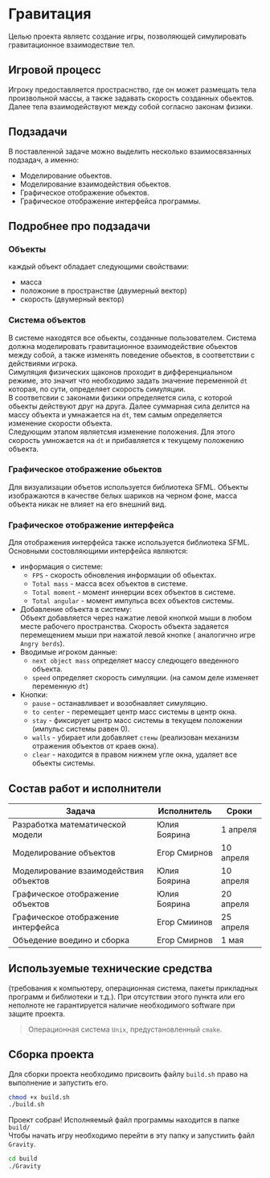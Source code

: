 # Гравитация
Целью проекта являетс создание игры, позволяющей симулировать гравитационное взаимодествие тел.
## Игровой процесс
Игроку предоставляется простраснство, где он может размещать тела произвольной массы, а также задавать скорость созданных обьектов.  Далее тела взаимодействуют между собой согласно законам физики. 
## Подзадачи
В поставленной задаче можно выделить несколько взаимосвязанных 
подзадач, а именно:
- Моделирование обьектов.
- Моделирование взаимодействия обьектов.
- Графическое отображение обьектов.
- Графическое отображение интерфейса программы.
## Подробнее про подзадачи
### Объекты
каждый объект обладает следующими свойствами:
- масса
- положоние в пространстве (двумерный вектор)
- скорость (двумерный вектор)
### Система объектов

В системе находятся все обьекты, созданные пользователем. Система должна моделировать гравитационное взаимодействие обьектов между собой, а также изменять поведение обьектов, в соответствии с действиями игрока.\
Симуляция физических щаконов проходит в дифференциальном режиме, это значит что необходимо задать значение переменной `dt` которая, по сути, определяет скорость симуляции.\
В соответсвии с законами физики определяется сила, с которой обьекты действуют друг на друга. Далее суммарная сила делится на массу объекта и умнажается на `dt`, тем самым определяется изменение скорости объекта.\
Следующим этапом являетсмя изменение положения. Для этого скорость умножается на `dt` и прибавляется к текущему положению объекта.
### Графическое отображение обьектов
Для визуализации объетов используется библиотека SFML. Объекты изображаются в качестве белых шариков на черном фоне, масса объекта никак не влияет на его внешний вид.
### Графическое отображение интерфейса 
Для отображения интерфейса также используется библиотека SFML. Основными состовляющими интерфейса являются:
- информация о системе:
    - `FPS` - скорость обновления информации об обьектах.
    - `Total mass` - масса всех объектов в системе.
    - `Total moment` - момент иннерции всех объектов в системе.
    - `Total angular` - момент импульса всех объектов системы.
- Добавление объекта в систему:\
    Объект добавляется через нажатие левой кнопкой мыши в любом месте рабочего пространства. Скорость объекта задаяется перемещением мыши при нажатой левой кнопке ( аналогично игре `Angry berds`).
-  Вводимые игроком данные:
    - `next object mass` определяет массу следющего введенного объекта.
    - `speed` определяет скорость симуляции. (на самом деле изменяет переменную `dt`)
- Кнопки:
    - `pause` -  останавливает и возобнавляет симуляцию.
    - `to center` - перемещает центр масс системы в центр окна.
    - `stay` - фиксирует центр масс системы в текущем положении (импульс системы равен 0).
    - `walls` - убирает или добавляет `стены` (реализован механизм отражения объектов от краев окна).
    - `clear` - находится в правом нижнем угле окна, удаляет все обьекты системы.
## Состав работ и исполнители
|Задача|Исполнитель|Сроки|
|-|-|-|
|Разработка математической модели|Юлия Боярина|1 апреля|
|Моделирование объектов|Егор Смирнов|10 апреля|
|Моделирование взаимодействия объектов|Юлия Боярина|10 апреля|
|Графическое отображение объектов|Юлия Боярина|20 апреля|
|Графическое отображение интерфейса|Егор Смиинов|25 апреля|
|Объедение воедино и сборка|Егор Смирнов|1 мая|
## Используемые технические средства
(требования к компьютеру, 
операционная система, пакеты прикладных программ и библиотеки и т.д.). При 
отсутствии этого пункта или его неполноте не гарантируется наличие 
необходимого software при защите проекта.
> Операционная система `Unix`, предустановленный `cmake`.
## Сборка проекта
Для сборки проекта необходимо присвоить файлу `build.sh` право на выполнение и запустить его.
```bash
chmod +x build.sh
./build.sh
```
Проект собран!
Исполняемый файл программы находится в папке `build/`\
Чтобы начать игру необходимо перейти в эту папку и запустиить файл `Gravity`.
```bash
cd build
./Gravity
```
